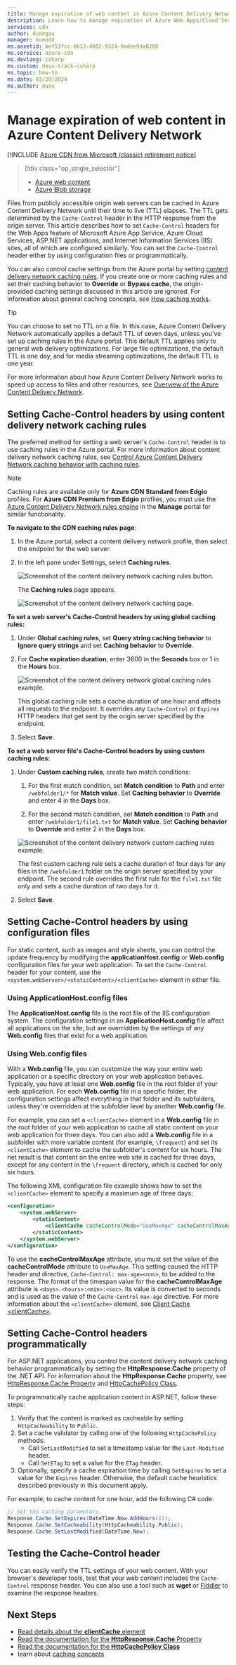 ```yaml
---
title: Manage expiration of web content in Azure Content Delivery Network
description: Learn how to manage expiration of Azure Web Apps/Cloud Services, ASP.NET, or IIS content in Azure Content Delivery Network.
services: cdn
author: duongau
manager: kumudd
ms.assetid: bef53fcc-bb13-4002-9324-9edee9da8288
ms.service: azure-cdn
ms.devlang: csharp
ms.custom: devx-track-csharp
ms.topic: how-to
ms.date: 03/20/2024
ms.author: duau
---
```


# Manage expiration of web content in Azure Content Delivery Network

[!INCLUDE [Azure CDN from Microsoft (classic) retirement notice](../../includes/cdn-classic-retirement.md)]

> [!div class="op_single_selector"]
> - [Azure web content](cdn-manage-expiration-of-cloud-service-content.md)
> - [Azure Blob storage](cdn-manage-expiration-of-blob-content.md)
>

Files from publicly accessible origin web servers can be cached in Azure Content Delivery Network until their time to live (TTL) elapses. The TTL gets determined by the `Cache-Control` header in the HTTP response from the origin server. This article describes how to set `Cache-Control` headers for the Web Apps feature of Microsoft Azure App Service, Azure Cloud Services, ASP.NET applications, and Internet Information Services (IIS) sites, all of which are configured similarly. You can set the `Cache-Control` header either by using configuration files or programmatically.

You can also control cache settings from the Azure portal by setting [content delivery network caching rules](cdn-caching-rules.md). If you create one or more caching rules and set their caching behavior to **Override** or **Bypass cache**, the origin-provided caching settings discussed in this article are ignored. For information about general caching concepts, see [How caching works](cdn-how-caching-works.md).

> [!TIP]
> You can choose to set no TTL on a file. In this case, Azure Content Delivery Network automatically applies a default TTL of seven days, unless you've set up caching rules in the Azure portal. This default TTL applies only to general web delivery optimizations. For large file optimizations, the default TTL is one day, and for media streaming optimizations, the default TTL is one year.
>
> For more information about how Azure Content Delivery Network works to speed up access to files and other resources, see [Overview of the Azure Content Delivery Network](cdn-overview.md).
>

<a name='setting-cache-control-headers-by-using-cdn-caching-rules'></a>

## Setting Cache-Control headers by using content delivery network caching rules

The preferred method for setting a web server's `Cache-Control` header is to use caching rules in the Azure portal. For more information about content delivery network caching rules, see [Control Azure Content Delivery Network caching behavior with caching rules](cdn-caching-rules.md).

> [!NOTE]
> Caching rules are available only for **Azure CDN Standard from Edgio** profiles. For **Azure CDN Premium from Edgio** profiles, you must use the [Azure Content Delivery Network rules engine](./cdn-verizon-premium-rules-engine.md) in the **Manage** portal for similar functionality.

**To navigate to the CDN caching rules page**:

1. In the Azure portal, select a content delivery network profile, then select the endpoint for the web server.

1. In the left pane under Settings, select **Caching rules**.

   ![Screenshot of the content delivery network caching rules button.](./media/cdn-manage-expiration-of-cloud-service-content/cdn-caching-rules-btn.png)

   The **Caching rules** page appears.

   ![Screenshot of the content delivery network caching page.](./media/cdn-manage-expiration-of-cloud-service-content/cdn-caching-page.png)

**To set a web server's Cache-Control headers by using global caching rules:**

1. Under **Global caching rules**, set **Query string caching behavior** to **Ignore query strings** and set **Caching behavior** to **Override**.

1. For **Cache expiration duration**, enter 3600 in the **Seconds** box or 1 in the **Hours** box.

   ![Screenshot of the content delivery network global caching rules example.](./media/cdn-manage-expiration-of-cloud-service-content/cdn-global-caching-rules-example.png)

   This global caching rule sets a cache duration of one hour and affects all requests to the endpoint. It overrides any `Cache-Control` or `Expires` HTTP headers that get sent by the origin server specified by the endpoint.

1. Select **Save**.

**To set a web server file's Cache-Control headers by using custom caching rules:**

1. Under **Custom caching rules**, create two match conditions:

     1. For the first match condition, set **Match condition** to **Path** and enter `/webfolder1/*` for **Match value**. Set **Caching behavior** to **Override** and enter 4 in the **Days** box.

     1. For the second match condition, set **Match condition** to **Path** and enter `/webfolder1/file1.txt` for **Match value**. Set **Caching behavior** to **Override** and enter 2 in the **Days** box.

    ![Screenshot of the content delivery network custom caching rules example.](./media/cdn-manage-expiration-of-cloud-service-content/cdn-custom-caching-rules-example.png)

    The first custom caching rule sets a cache duration of four days for any files in the `/webfolder1` folder on the origin server specified by your endpoint. The second rule overrides the first rule for the `file1.txt` file only and sets a cache duration of two days for it.

1. Select **Save**.

## Setting Cache-Control headers by using configuration files

For static content, such as images and style sheets, you can control the update frequency by modifying the **applicationHost.config** or **Web.config** configuration files for your web application. To set the `Cache-Control` header for your content, use the `<system.webServer>/<staticContent>/<clientCache>` element in either file.

### Using ApplicationHost.config files

The **ApplicationHost.config** file is the root file of the IIS configuration system. The configuration settings in an **ApplicationHost.config** file affect all applications on the site, but are overridden by the settings of any **Web.config** files that exist for a web application.

### Using Web.config files

With a **Web.config** file, you can customize the way your entire web application or a specific directory on your web application behaves. Typically, you have at least one **Web.config** file in the root folder of your web application. For each **Web.config** file in a specific folder, the configuration settings affect everything in that folder and its subfolders, unless they're overridden at the subfolder level by another **Web.config** file.

For example, you can set a `<clientCache>` element in a **Web.config** file in the root folder of your web application to cache all static content on your web application for three days. You can also add a **Web.config** file in a subfolder with more variable content (for example, `\frequent`) and set its `<clientCache>` element to cache the subfolder's content for six hours. The net result is that content on the entire web site is cached for three days, except for any content in the `\frequent` directory, which is cached for only six hours.

The following XML configuration file example shows how to set the `<clientCache>` element to specify a maximum age of three days:

```xml
<configuration>
    <system.webServer>
        <staticContent>
            <clientCache cacheControlMode="UseMaxAge" cacheControlMaxAge="3.00:00:00" />
        </staticContent>
    </system.webServer>
</configuration>
```

To use the **cacheControlMaxAge** attribute, you must set the value of the **cacheControlMode** attribute to `UseMaxAge`. This setting caused the HTTP header and directive, `Cache-Control: max-age=<nnn>`, to be added to the response. The format of the timespan value for the **cacheControlMaxAge** attribute is `<days>.<hours>:<min>:<sec>`. Its value is converted to seconds and is used as the value of the `Cache-Control` `max-age` directive. For more information about the `<clientCache>` element, see [Client Cache \<clientCache>](/iis/configuration/system.webServer/staticContent/clientCache).

## Setting Cache-Control headers programmatically

For ASP.NET applications, you control the content delivery network caching behavior programmatically by setting the **HttpResponse.Cache** property of the .NET API. For information about the **HttpResponse.Cache** property, see [HttpResponse.Cache Property](/dotnet/api/system.web.httpresponse.cache#System_Web_HttpResponse_Cache) and [HttpCachePolicy Class](/dotnet/api/system.web.httpcachepolicy).

To programmatically cache application content in ASP.NET, follow these steps:
   1. Verify that the content is marked as cacheable by setting `HttpCacheability` to `Public`.
   1. Set a cache validator by calling one of the following `HttpCachePolicy` methods:
      - Call `SetLastModified` to set a timestamp value for the `Last-Modified` header.
      - Call `SetETag` to set a value for the `ETag` header.
   1. Optionally, specify a cache expiration time by calling `SetExpires` to set a value for the `Expires` header. Otherwise, the default cache heuristics described previously in this document apply.

For example, to cache content for one hour, add the following C# code:

```csharp
// Set the caching parameters.
Response.Cache.SetExpires(DateTime.Now.AddHours(1));
Response.Cache.SetCacheability(HttpCacheability.Public);
Response.Cache.SetLastModified(DateTime.Now);
```

## Testing the Cache-Control header

You can easily verify the TTL settings of your web content. With your browser's developer tools, test that your web content includes the `Cache-Control` response header. You can also use a tool such as **wget** or [Fiddler](https://www.telerik.com/fiddler) to examine the response headers.

## Next Steps

- [Read details about the **clientCache** element](/iis/configuration/system.webServer/staticContent/clientCache)
- [Read the documentation for the **HttpResponse.Cache** Property](/dotnet/api/system.web.httpresponse.cache#System_Web_HttpResponse_Cache)
- [Read the documentation for the **HttpCachePolicy Class**](/dotnet/api/system.web.httpcachepolicy)
- learn about [caching concepts](cdn-how-caching-works.md)
